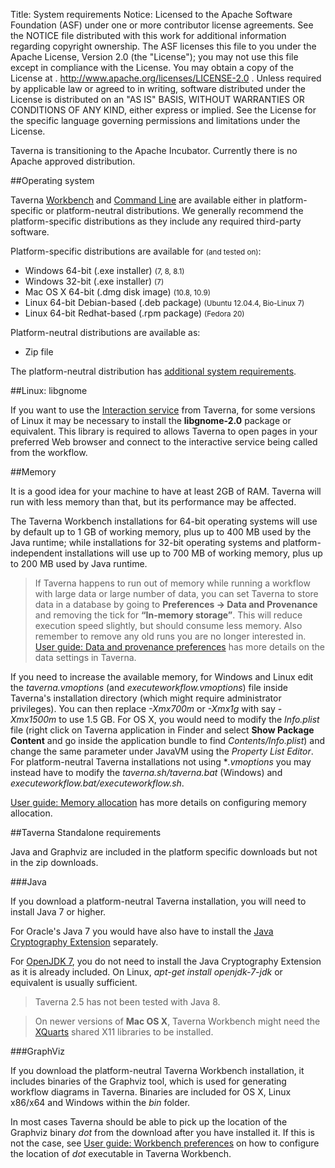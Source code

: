 Title:     System requirements
Notice:    Licensed to the Apache Software Foundation (ASF) under one
           or more contributor license agreements.  See the NOTICE file
           distributed with this work for additional information
           regarding copyright ownership.  The ASF licenses this file
           to you under the Apache License, Version 2.0 (the
           "License"); you may not use this file except in compliance
           with the License.  You may obtain a copy of the License at
           .
             http://www.apache.org/licenses/LICENSE-2.0
           .
           Unless required by applicable law or agreed to in writing,
           software distributed under the License is distributed on an
           "AS IS" BASIS, WITHOUT WARRANTIES OR CONDITIONS OF ANY
           KIND, either express or implied.  See the License for the
           specific language governing permissions and limitations
           under the License.

<div class="alert alert-info" role="alert"><p><span class="glyphicon glyphicon-info-sign" aria-hidden="true"></span>
Taverna is transitioning to the Apache Incubator. 
Currently there is no Apache approved distribution.
</div>

##Operating system

Taverna [Workbench](/download/workbench) and [Command Line](/download/commandline) 
  are available either in platform-specific or platform-neutral distributions. 
We generally recommend the platform-specific distributions as they include any required
   third-party software.

Platform-specific distributions are available for <small>(and tested on)</small>:

 - Windows 64-bit (.exe installer) <small>(7, 8, 8.1)</small>
 - Windows 32-bit (.exe installer) <small>(7)</small>
 - Mac OS X 64-bit (.dmg disk image) <small>(10.8, 10.9)</small>
 - Linux 64-bit Debian-based (.deb package) <small>(Ubuntu 12.04.4, Bio-Linux 7)</small>
 - Linux 64-bit Redhat-based (.rpm package) <small>(Fedora 20)</small>

Platform-neutral distributions are available as:

 - Zip file

The platform-neutral distribution has [additional system requirements](#standalone).

##Linux: libgnome

If you want to use the 
   [Interaction service](http://dev.mygrid.org.uk/wiki/display/taverna/Interaction+service) 
   from Taverna, for some versions of Linux it may be necessary to install the **libgnome-2.0**
   package or equivalent. 
This library is required to allows Taverna to open pages in your preferred Web browser and 
   connect to the interactive service being called from the workflow.

##Memory

It is a good idea for your machine to have at least 2GB of RAM. 
Taverna will run with less memory than that, but its performance may be affected.

The Taverna Workbench installations for 64-bit operating systems will use by default up to 
1 GB of working memory, plus up to 400 MB used by the Java runtime; 
while installations for 32-bit operating systems and platform-independent installations will 
use up to 700 MB of working memory, plus up to 200 MB used by Java runtime.

> If Taverna happens to run out of memory while running a workflow with
> large data or large number of data, you can set Taverna to store data
> in a database by going to **Preferences -> Data and Provenance** and 
> removing the tick for **“In-memory storage”**.
> This will reduce execution speed slightly, but should consume less memory. 
> Also remember to remove any old runs you are no longer interested in.
> [User guide: Data and provenance preferences](http://www.mygrid.org.uk/dev/wiki/display/taverna/Data+and+provenance+preferences)
> has more details on the data settings in Taverna.

If you need to increase the available memory, for Windows and Linux edit the 
  *taverna.vmoptions* (and *executeworkflow.vmoptions*) file inside Taverna's installation 
  directory (which might require administrator privileges). 
You can then replace *-Xmx700m* or *-Xmx1g* with say *-Xmx1500m* to use 1.5 GB. 
For OS X, you would need to modify the *Info.plist* file 
   (right click on Taverna application in Finder and select **Show Package Content** 
   and go inside the application bundle to find *Contents/Info.plist*) and change the same 
   parameter under JavaVM using the *Property List Editor*. 
For platform-neutral Taverna installations not using **.vmoptions* you may instead have to 
   modify the *taverna.sh/taverna.bat* (Windows) and *executeworkflow.bat/executeworkflow.sh*.

[User guide: Memory allocation](http://dev.mygrid.org.uk/wiki/display/taverna/Memory+allocation)
   has more details on configuring memory allocation.

<a name=standalone></a>
##Taverna Standalone requirements

Java and Graphviz are included in the platform specific downloads but not in the zip downloads.

###Java

If you download a platform-neutral Taverna installation, you will need to install Java 7 or 
   higher.

For Oracle's Java 7 you would have also have to install the 
   [Java Cryptography Extension](http://www.oracle.com/technetwork/java/javase/downloads/jce-7-download-432124.html)
   separately.

For [OpenJDK 7](http://openjdk.java.net/), you do not need to install the Java Cryptography 
   Extension as it is already included. 
   On Linux, *apt-get install openjdk-7-jdk* or equivalent is usually sufficient.

> Taverna 2.5 has not been tested with Java 8.

>On newer versions of **Mac OS X**, Taverna Workbench might need the 
   [XQuarts](http://xquartz.macosforge.org/landing/) shared X11 libraries to be installed.

###GraphViz

If you download the platform-neutral Taverna Workbench installation, 
   it includes binaries of the Graphviz tool, 
   which is used for generating workflow diagrams in Taverna. 
Binaries are included for OS X, Linux x86/x64 and Windows within the *bin* folder.

In most cases Taverna should be able to pick up the location of the Graphviz binary *dot* 
   from the download after you have installed it. 
If this is not the case, see 
   [User guide: Workbench preferences](http://www.mygrid.org.uk/dev/wiki/display/taverna/Workbench+preferences)
   on how to configure the location of *dot* executable in Taverna Workbench.


